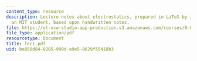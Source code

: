 ```yaml
---
content_type: resource
description: Lecture notes about electrostatics, prepared in LaTeX by James Silva,
  an MIT student, based upon handwritten notes.
file: https://ol-ocw-studio-app-production.s3.amazonaws.com/courses/8-022-physics-ii-electricity-and-magnetism-fall-2006/be850d840205999da9e50629f55418b3_lec1.pdf
file_type: application/pdf
resourcetype: Document
title: lec1.pdf
uid: be850d84-0205-999d-a9e5-0629f55418b3
---
```

